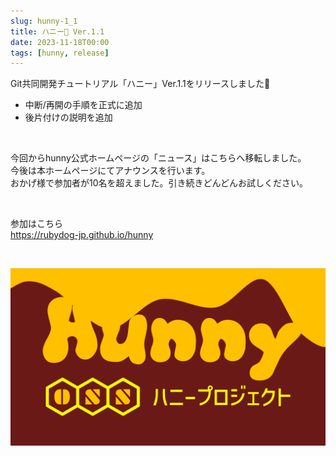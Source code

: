 ```yaml
---
slug: hunny-1_1
title: ハニー🍯 Ver.1.1
date: 2023-11-18T00:00
tags: [hunny, release]
---
```


Git共同開発チュートリアル「ハニー」Ver.1.1をリリースしました🎉

- 中断/再開の手順を正式に追加
- 後片付けの説明を追加

<br />

今回からhunny公式ホームページの「ニュース」はこちらへ移転しました。  
今後は本ホームページにてアナウンスを行います。  
おかげ様で参加者が10名を超えました。引き続きどんどんお試しください。

<br />

参加はこちら  
https://rubydog-jp.github.io/hunny

<br />

![image](/news/hunny-1_1.png)
